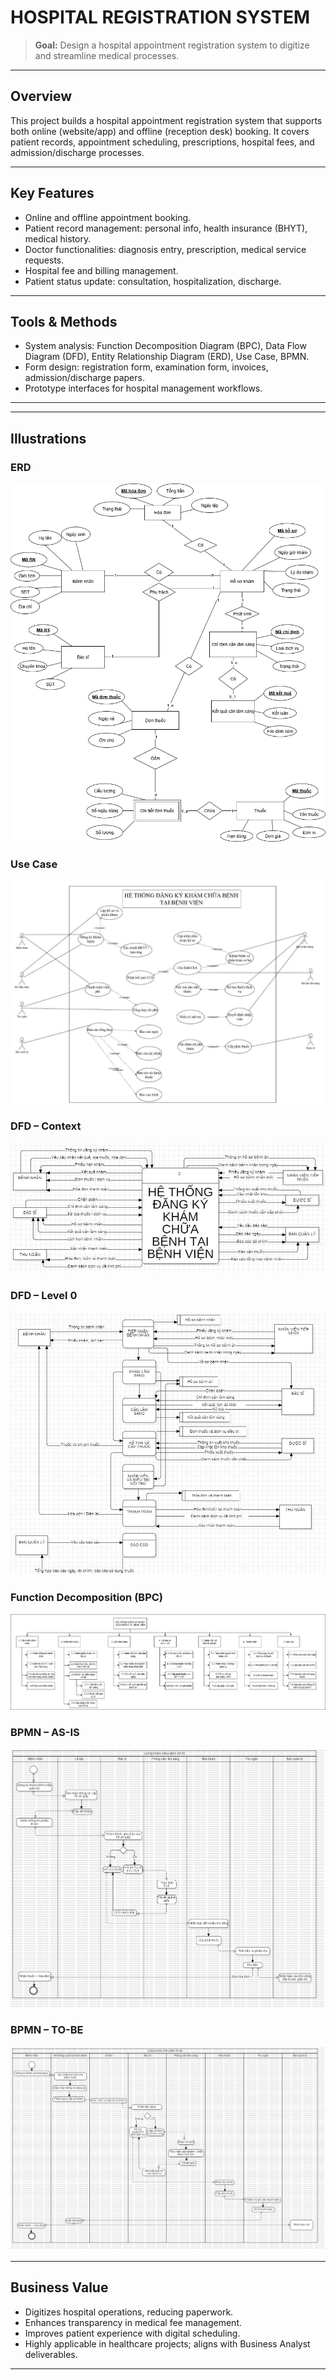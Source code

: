 # HOSPITAL REGISTRATION SYSTEM

> **Goal:** Design a hospital appointment registration system to digitize and streamline medical processes.  

---

## Overview  
This project builds a hospital appointment registration system that supports both online (website/app) and offline (reception desk) booking. It covers patient records, appointment scheduling, prescriptions, hospital fees, and admission/discharge processes.  

---

## Key Features  
- Online and offline appointment booking.  
- Patient record management: personal info, health insurance (BHYT), medical history.  
- Doctor functionalities: diagnosis entry, prescription, medical service requests.  
- Hospital fee and billing management.  
- Patient status update: consultation, hospitalization, discharge.  

---

## Tools & Methods  
- System analysis: Function Decomposition Diagram (BPC), Data Flow Diagram (DFD), Entity Relationship Diagram (ERD), Use Case, BPMN.  
- Form design: registration form, examination form, invoices, admission/discharge papers.  
- Prototype interfaces for hospital management workflows.  

---
---

## Illustrations

### ERD
![ERD](images/erd.png)

### Use Case
![Use Case](images/use-case.jpg)

### DFD – Context
![DFD Context](images/dfd_context.jpg)

### DFD – Level 0
![DFD Level 0](images/dfd_0.jpg)

### Function Decomposition (BPC)
![BPC](images/bpc.png)

### BPMN – AS-IS
![BPMN AS-IS](images/BPMNDiagram1.png)

### BPMN – TO-BE
![BPMN TO-BE](images/BPMNDiagram2.png)

---

## Business Value  
- Digitizes hospital operations, reducing paperwork.  
- Enhances transparency in medical fee management.  
- Improves patient experience with digital scheduling.  
- Highly applicable in healthcare projects; aligns with Business Analyst deliverables.  

---
